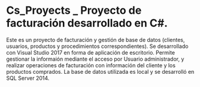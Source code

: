 # Cs_Proyects _ Proyecto de facturación desarrollado en C#.

Este es un proyecto de facturación y gestión de base de datos  (clientes, usuarios, productos y procedimientos 
correspondientes). Se desarrollado con Visual Studio 2017 en forma de aplicación de escritorio. Permite gestionar la informaión mediante el acceso por Usuario administrador, y realizar operaciones de facturación con información del cliente y los productos comprados. 
La base de datos utilizada es local y se desarrolló en SQL Server 2014. 
